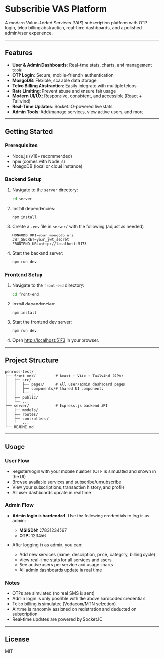 # Subscribie VAS Platform

A modern Value-Added Services (VAS) subscription platform with OTP login, telco billing abstraction, real-time dashboards, and a polished admin/user experience.

---

## Features
- **User & Admin Dashboards**: Real-time stats, charts, and management tools
- **OTP Login**: Secure, mobile-friendly authentication
- **MongoDB**: Flexible, scalable data storage
- **Telco Billing Abstraction**: Easily integrate with multiple telcos
- **Rate Limiting**: Prevent abuse and ensure fair usage
- **Modern UI/UX**: Responsive, consistent, and accessible (React + Tailwind)
- **Real-Time Updates**: Socket.IO-powered live stats
- **Admin Tools**: Add/manage services, view active users, and more

---

## Getting Started

### Prerequisites
- Node.js (v18+ recommended)
- npm (comes with Node.js)
- MongoDB (local or cloud instance)

### Backend Setup
1. Navigate to the `server` directory:
   ```sh
   cd server
   ```
2. Install dependencies:
   ```sh
   npm install
   ```
3. Create a `.env` file in `server/` with the following (adjust as needed):
   ```env
   MONGODB_URI=your_mongodb_uri
   JWT_SECRET=your_jwt_secret
   FRONTEND_URL=http://localhost:5173
   ```
4. Start the backend server:
   ```sh
   npm run dev
   ```

### Frontend Setup
1. Navigate to the `front-end` directory:
   ```sh
   cd front-end
   ```
2. Install dependencies:
   ```sh
   npm install
   ```
3. Start the frontend dev server:
   ```sh
   npm run dev
   ```
4. Open [http://localhost:5173](http://localhost:5173) in your browser.

---

## Project Structure

```
penrose-test/
├── front-end/         # React + Vite + Tailwind (SPA)
│   ├── src/
│   │   ├── pages/     # All user/admin dashboard pages
│   │   ├── components/# Shared UI components
│   │   └── ...
│   ├── public/
│   └── ...
├── server/            # Express.js backend API
│   ├── models/
│   ├── routes/
│   ├── controllers/
│   └── ...
└── README.md
```

---


## Usage

### User Flow
- Register/login with your mobile number (OTP is simulated and shown in the UI)
- Browse available services and subscribe/unsubscribe
- View your subscriptions, transaction history, and profile
- All user dashboards update in real time

### Admin Flow
- **Admin login is hardcoded.** Use the following credentials to log in as admin:

   - **MSISDN:** 27831234567
   - **OTP:** 123456

- After logging in as admin, you can:
   - Add new services (name, description, price, category, billing cycle)
   - View real-time stats for all services and users
   - See active users per service and usage charts
   - All admin dashboards update in real time

### Notes
- OTPs are simulated (no real SMS is sent)
- Admin login is only possible with the above hardcoded credentials
- Telco billing is simulated (Vodacom/MTN selection)
- Airtime is randomly assigned on registration and deducted on subscription
- Real-time updates are powered by Socket.IO

---

## License
MIT

